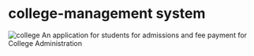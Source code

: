 # college-management system
![college](https://user-images.githubusercontent.com/63905791/131715493-0a39d1f2-11aa-4d24-9ebc-dc4e41b03f40.jpg)
An application for students for admissions and fee payment for College Administration



